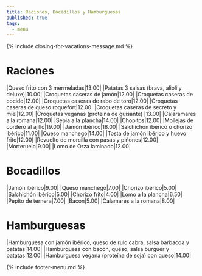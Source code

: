 ```yaml
---
title: Raciones, Bocadillos y Hamburguesas
published: true
tags:
  - menu
---
```


{% include closing-for-vacations-message.md %}

# Raciones

|Queso frito con 3 mermeladas|13.00|
|Patatas 3 salsas (brava, alioli y deluxe)|10.00|
|Croquetas caseras de jamón|12.00|
|Croquetas caseras de cocido|12.00|
|Croquetas caseras de rabo de toro|12.00|
|Croquetas caseras de queso roquefort|12.00|
|Croquetas caseras de secreto y miel|12.00|
|Croquetas veganas (proteína de guisante) |13.00|
|Calaramares a la romana|12.00|
|Sepia a la plancha|14.00|
|Chopitos|12.00|
|Mollejas de cordero al ajillo|19.00|
|Jamón ibérico|18.00|
|Salchichón ibérico o chorizo ibérico|11.00|
|Queso manchego|14.00|
|Tosta de jamón ibérico y huevo frito|12.00|
|Revuelto de morcilla con pasas y piñones|12.00|
|Morteruelo|9.00|
|Lomo de Orza laminado|12.00|

# Bocadillos

|Jamón ibérico|9.00|
|Queso manchego|7.00|
|Chorizo ibérico|5.00|
|Salchichón ibérico|5.00|
|Chorizo frito|4.00|
|Lomo a la plancha|6.50|
|Pepito de ternera|7.00|
|Bacon|5.00|
|Calamares a la romana|8.00|

# Hamburguesas

|Hamburguesa con jamón ibérico, queso de rulo cabra, salsa barbacoa y patatas|14.00|
|Hamburguesa con bacon, queso, salsa burguer y patatas|12.00|
|Hamburguesa vegana (proteína de soja) con queso|14.00|

{% include footer-menu.md %}

